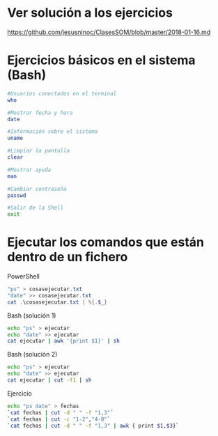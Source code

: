 # Ver solución a los ejercicios
https://github.com/jesusninoc/ClasesSOM/blob/master/2018-01-16.md

# Ejercicios básicos en el sistema (Bash)
```Bash
#Usuarios conectados en el terminal
who
```
```Bash
#Mostrar fecha y hora
date
```
```Bash
#Información sobre el sistema
uname
```
```Bash
#Limpiar la pantalla
clear
```
```Bash
#Mostrar ayuda
man
```
```Bash
#Cambiar contraseña
passwd
```
```Bash
#Salir de la Shell
exit
```

# Ejecutar los comandos que están dentro de un fichero
PowerShell
```PowerShell
"ps" > cosasejecutar.txt
"date" >> cosasejecutar.txt
cat .\cosasejecutar.txt | %{.$_}
```
Bash (solución 1)
```Bash
echo "ps" > ejecutar
echo "date" >> ejecutar
cat ejecutar | awk '{print $1}' | sh
```
Bash (solución 2)
```Bash
echo "ps" > ejecutar
echo "date" >> ejecutar
cat ejecutar | cut -f1 | sh
```
Ejercicio
```Bash
echo "ps date" > fechas
`cat fechas | cut -d " " -f "1,3"`
`cat fechas | cut -c "1-2","4-8"`
`cat fechas | cut -d " " -f "1,3" | awk { print $1,$3}`
